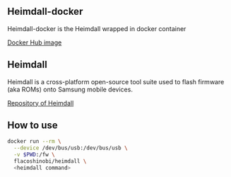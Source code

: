 ## Heimdall-docker
Heimdall-docker is the Heimdall wrapped in docker container

[Docker Hub image](https://hub.docker.com/repository/docker/flacoshinobi/heimdall)

## Heimdall
Heimdall is a cross-platform open-source tool suite used to flash firmware (aka ROMs) onto Samsung mobile devices.

[Repository of Heimdall](https://github.com/Benjamin-Dobell/Heimdall)

## How to use

```sh
docker run --rm \
  --device /dev/bus/usb:/dev/bus/usb \
  -v $PWD:/fw \
  flacoshinobi/heimdall \
  <heimdall command>
```
